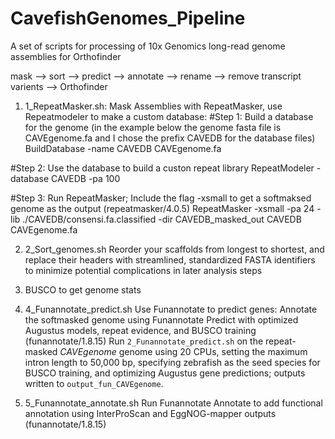 # CavefishGenomes_Pipeline
A set of scripts for processing of 10x Genomics long-read genome assemblies for Orthofinder 


 mask –> sort  –> predict –> annotate –> rename –> remove transcript varients –> Orthofinder

1) 1_RepeatMasker.sh:
Mask Assemblies with RepeatMasker, use Repeatmodeler to make a custom database:
#Step 1: Build a database for the genome (in the example below the genome fasta file is CAVEgenome.fa and I chose the prefix CAVEDB for the database files)
BuildDatabase -name CAVEDB CAVEgenome.fa

#Step 2: Use the database to build a custon repeat library
RepeatModeler -database CAVEDB -pa 100

#Step 3: Run RepeatMasker; Include the flag -xsmall to get a softmaksed genome as the output (repeatmasker/4.0.5)
RepeatMasker -xsmall -pa 24 -lib ./CAVEDB/consensi.fa.classified -dir CAVEDB_masked_out CAVEDB CAVEgenome.fa


2) 2_Sort_genomes.sh
Reorder your scaffolds from longest to shortest, and replace their headers with streamlined, standardized FASTA identifiers to minimize potential complications in later analysis steps

3) BUSCO to get genome stats

   
5) 4_Funannotate_predict.sh
Use Funannotate to predict genes:  Annotate the softmasked genome using Funannotate Predict with optimized Augustus models, repeat evidence, and BUSCO training (funannotate/1.8.15)
Run `2_Funannotate_predict.sh` on the repeat-masked *CAVEgenome* genome using 20 CPUs, setting the maximum intron length to 50,000 bp, specifying zebrafish as the seed species for BUSCO training, and optimizing Augustus gene predictions; outputs written to `output_fun_CAVEgenome`.

6) 5_Funannotate_annotate.sh
Run Funannotate Annotate to add functional annotation using InterProScan and EggNOG-mapper outputs (funannotate/1.8.15)
